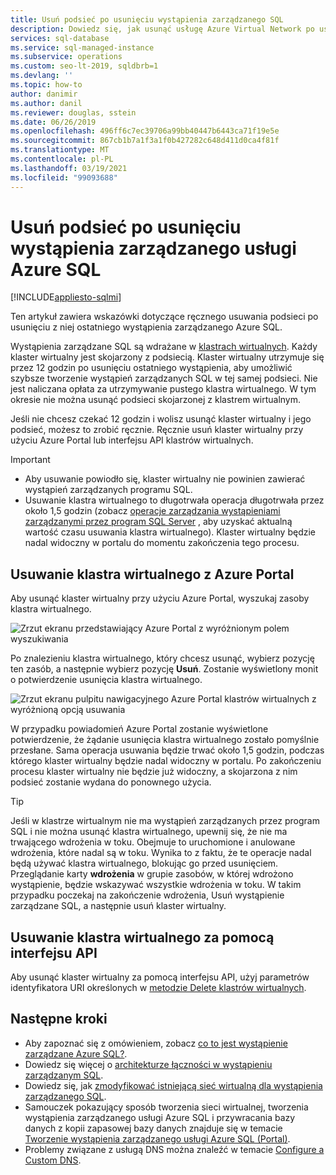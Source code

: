 ```yaml
---
title: Usuń podsieć po usunięciu wystąpienia zarządzanego SQL
description: Dowiedz się, jak usunąć usługę Azure Virtual Network po usunięciu wystąpienia zarządzanego Azure SQL.
services: sql-database
ms.service: sql-managed-instance
ms.subservice: operations
ms.custom: seo-lt-2019, sqldbrb=1
ms.devlang: ''
ms.topic: how-to
author: danimir
ms.author: danil
ms.reviewer: douglas, sstein
ms.date: 06/26/2019
ms.openlocfilehash: 496ff6c7ec39706a99bb40447b6443ca71f19e5e
ms.sourcegitcommit: 867cb1b7a1f3a1f0b427282c648d411d0ca4f81f
ms.translationtype: MT
ms.contentlocale: pl-PL
ms.lasthandoff: 03/19/2021
ms.locfileid: "99093688"
---
```

# <a name="delete-a-subnet-after-deleting-an-azure-sql-managed-instance"></a>Usuń podsieć po usunięciu wystąpienia zarządzanego usługi Azure SQL
[!INCLUDE[appliesto-sqlmi](../includes/appliesto-sqlmi.md)]

Ten artykuł zawiera wskazówki dotyczące ręcznego usuwania podsieci po usunięciu z niej ostatniego wystąpienia zarządzanego Azure SQL.

Wystąpienia zarządzane SQL są wdrażane w [klastrach wirtualnych](connectivity-architecture-overview.md#virtual-cluster-connectivity-architecture). Każdy klaster wirtualny jest skojarzony z podsiecią. Klaster wirtualny utrzymuje się przez 12 godzin po usunięciu ostatniego wystąpienia, aby umożliwić szybsze tworzenie wystąpień zarządzanych SQL w tej samej podsieci. Nie jest naliczana opłata za utrzymywanie pustego klastra wirtualnego. W tym okresie nie można usunąć podsieci skojarzonej z klastrem wirtualnym.

Jeśli nie chcesz czekać 12 godzin i wolisz usunąć klaster wirtualny i jego podsieć, możesz to zrobić ręcznie. Ręcznie usuń klaster wirtualny przy użyciu Azure Portal lub interfejsu API klastrów wirtualnych.

> [!IMPORTANT]
> - Aby usuwanie powiodło się, klaster wirtualny nie powinien zawierać wystąpień zarządzanych programu SQL. 
> - Usuwanie klastra wirtualnego to długotrwała operacja długotrwała przez około 1,5 godzin (zobacz [operacje zarządzania wystąpieniami zarządzanymi przez program SQL Server](./sql-managed-instance-paas-overview.md#management-operations) , aby uzyskać aktualną wartość czasu usuwania klastra wirtualnego). Klaster wirtualny będzie nadal widoczny w portalu do momentu zakończenia tego procesu.

## <a name="delete-a-virtual-cluster-from-the-azure-portal"></a>Usuwanie klastra wirtualnego z Azure Portal

Aby usunąć klaster wirtualny przy użyciu Azure Portal, wyszukaj zasoby klastra wirtualnego.

![Zrzut ekranu przedstawiający Azure Portal z wyróżnionym polem wyszukiwania](./media/virtual-cluster-delete/virtual-clusters-search.png)

Po znalezieniu klastra wirtualnego, który chcesz usunąć, wybierz pozycję ten zasób, a następnie wybierz pozycję **Usuń**. Zostanie wyświetlony monit o potwierdzenie usunięcia klastra wirtualnego.

![Zrzut ekranu pulpitu nawigacyjnego Azure Portal klastrów wirtualnych z wyróżnioną opcją usuwania](./media/virtual-cluster-delete/virtual-clusters-delete.png)

W przypadku powiadomień Azure Portal zostanie wyświetlone potwierdzenie, że żądanie usunięcia klastra wirtualnego zostało pomyślnie przesłane. Sama operacja usuwania będzie trwać około 1,5 godzin, podczas którego klaster wirtualny będzie nadal widoczny w portalu. Po zakończeniu procesu klaster wirtualny nie będzie już widoczny, a skojarzona z nim podsieć zostanie wydana do ponownego użycia.

> [!TIP]
> Jeśli w klastrze wirtualnym nie ma wystąpień zarządzanych przez program SQL i nie można usunąć klastra wirtualnego, upewnij się, że nie ma trwającego wdrożenia w toku. Obejmuje to uruchomione i anulowane wdrożenia, które nadal są w toku. Wynika to z faktu, że te operacje nadal będą używać klastra wirtualnego, blokując go przed usunięciem. Przeglądanie karty **wdrożenia** w grupie zasobów, w której wdrożono wystąpienie, będzie wskazywać wszystkie wdrożenia w toku. W takim przypadku poczekaj na zakończenie wdrożenia, Usuń wystąpienie zarządzane SQL, a następnie usuń klaster wirtualny.

## <a name="delete-a-virtual-cluster-by-using-the-api"></a>Usuwanie klastra wirtualnego za pomocą interfejsu API

Aby usunąć klaster wirtualny za pomocą interfejsu API, użyj parametrów identyfikatora URI określonych w [metodzie Delete klastrów wirtualnych](/rest/api/sql/virtualclusters/delete).

## <a name="next-steps"></a>Następne kroki

- Aby zapoznać się z omówieniem, zobacz [co to jest wystąpienie zarządzane Azure SQL?](sql-managed-instance-paas-overview.md).
- Dowiedz się więcej o [architekturze łączności w wystąpieniu zarządzanym SQL](connectivity-architecture-overview.md).
- Dowiedz się, jak [zmodyfikować istniejącą sieć wirtualną dla wystąpienia zarządzanego SQL](vnet-existing-add-subnet.md).
- Samouczek pokazujący sposób tworzenia sieci wirtualnej, tworzenia wystąpienia zarządzanego usługi Azure SQL i przywracania bazy danych z kopii zapasowej bazy danych znajduje się w temacie [Tworzenie wystąpienia zarządzanego usługi Azure SQL (Portal)](instance-create-quickstart.md).
- Problemy związane z usługą DNS można znaleźć w temacie [Configure a Custom DNS](custom-dns-configure.md).